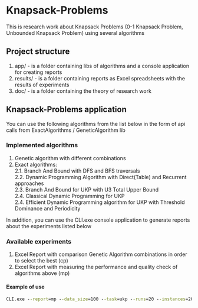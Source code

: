 # Knapsack-Problems
This is research work about Knapsack Problems (0-1 Knapsack Problem, Unbounded Knapsack Problem) using several algorithms

## Project structure
1. app/ - is a folder containing libs of algorithms and a console application for creating reports 
2. results/ - is a folder containing reports as Excel spreadsheets with the results of experiments
3. doc/ - is a folder containing the theory of research work 

## Knapsack-Problems application
You can use the following algorithms from the list below in the form of api calls from ExactAlgorithms / GeneticAlgorithm lib
### Implemented algorithms  
1. Genetic algorithm with different combinations  
2. Exact algorithms:  
  2.1. Branch And Bound with DFS and BFS traversals  
  2.2. Dynamic Programming Algorithm with Direct(Table) and Recurrent approaches  
  2.3. Branch And Bound for UKP with U3 Total Upper Bound  
  2.4. Classical Dynamic Programming for UKP  
  2.4. Efficient Dynamic Programming algorithm for UKP with Threshold Dominance and Periodicity
  
 In addition, you can use the CLI.exe console application to generate reports about the experiments listed below
 ### Available experiments
 1. Excel Report with comparison Genetic Algorithm combinations in order to select the best  (cp)
 2. Excel Report with measuring the performance and quality check of algorithms above  (mp)
 
 #### Example of use
```cmd
CLI.exe --report=mp --data_size=100 --task=ukp --runs=20 --instances=200
```
